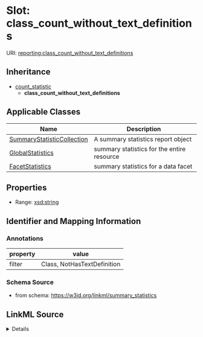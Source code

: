 # Slot: class_count_without_text_definitions

URI: [reporting:class_count_without_text_definitions](https://w3id.org/linkml/reportclass_count_without_text_definitions)




## Inheritance

* [count_statistic](count_statistic.md)
    * **class_count_without_text_definitions**





## Applicable Classes

| Name | Description |
| --- | --- |
[SummaryStatisticCollection](SummaryStatisticCollection.md) | A summary statistics report object
[GlobalStatistics](GlobalStatistics.md) | summary statistics for the entire resource
[FacetStatistics](FacetStatistics.md) | summary statistics for a data facet






## Properties

* Range: [xsd:string](http://www.w3.org/2001/XMLSchema#string)







## Identifier and Mapping Information





### Annotations

| property | value |
| --- | --- |
| filter | Class, NotHasTextDefinition |



### Schema Source


* from schema: https://w3id.org/linkml/summary_statistics




## LinkML Source

<details>
```yaml
name: class_count_without_text_definitions
annotations:
  filter:
    tag: filter
    value: Class, NotHasTextDefinition
from_schema: https://w3id.org/linkml/summary_statistics
rank: 1000
is_a: count_statistic
alias: class_count_without_text_definitions
owner: SummaryStatisticCollection
domain_of:
- SummaryStatisticCollection
slot_group: class_statistic_group
range: string

```
</details>